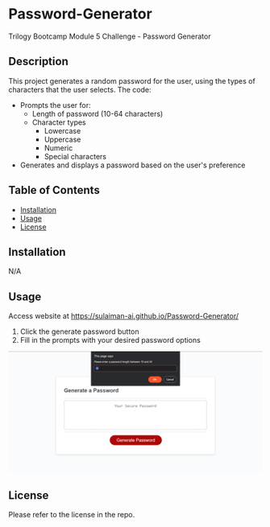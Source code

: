# Password-Generator
Trilogy Bootcamp Module 5 Challenge - Password Generator

## Description 

This project generates a random password for the user, using the types of characters that the user selects. The code:
- Prompts the user for:
    - Length of password (10-64 characters)
    - Character types
        - Lowercase
        - Uppercase
        - Numeric
        - Special characters
- Generates and displays a password based on the user's preference

## Table of Contents

* [Installation](#installation)
* [Usage](#usage)
* [License](#license)


## Installation

N/A

## Usage 

Access website at https://sulaiman-ai.github.io/Password-Generator/

1. Click the generate password button
2. Fill in the prompts with your desired password options

![alt text](./assets/images/screenshot.PNG)

## License

Please refer to the license in the repo.